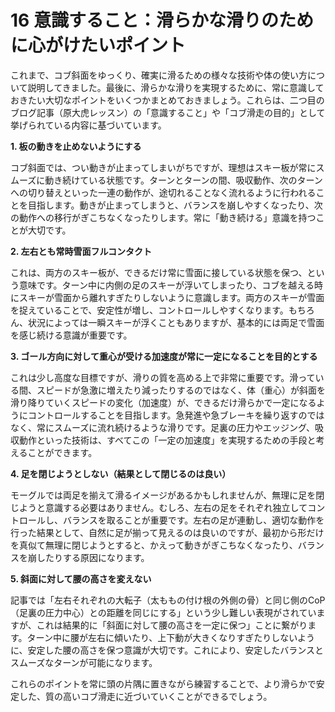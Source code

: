 # 16 意識すること：滑らかな滑りのために心がけたいポイント

これまで、コブ斜面をゆっくり、確実に滑るための様々な技術や体の使い方について説明してきました。最後に、滑らかな滑りを実現するために、常に意識しておきたい大切なポイントをいくつかまとめておきましょう。これらは、二つ目のブログ記事（原大虎レッスン）の「意識すること」や「コブ滑走の目的」として挙げられている内容に基づいています。

**1. 板の動きを止めないようにする**

コブ斜面では、つい動きが止まってしまいがちですが、理想はスキー板が常にスムーズに動き続けている状態です。ターンとターンの間、吸収動作、次のターンへの切り替えといった一連の動作が、途切れることなく流れるように行われることを目指します。動きが止まってしまうと、バランスを崩しやすくなったり、次の動作への移行がぎこちなくなったりします。常に「動き続ける」意識を持つことが大切です。

**2. 左右とも常時雪面フルコンタクト**

これは、両方のスキー板が、できるだけ常に雪面に接している状態を保つ、という意味です。ターン中に内側の足のスキーが浮いてしまったり、コブを越える時にスキーが雪面から離れすぎたりしないように意識します。両方のスキーが雪面を捉えていることで、安定性が増し、コントロールしやすくなります。もちろん、状況によっては一瞬スキーが浮くこともありますが、基本的には両足で雪面を感じ続ける意識が重要です。

**3. ゴール方向に対して重心が受ける加速度が常に一定になることを目的とする**

これは少し高度な目標ですが、滑りの質を高める上で非常に重要です。滑っている間、スピードが急激に増えたり減ったりするのではなく、体（重心）が斜面を滑り降りていくスピードの変化（加速度）が、できるだけ滑らかで一定になるようにコントロールすることを目指します。急発進や急ブレーキを繰り返すのではなく、常にスムーズに流れ続けるような滑りです。足裏の圧力やエッジング、吸収動作といった技術は、すべてこの「一定の加速度」を実現するための手段と考えることができます。

**4. 足を閉じようとしない（結果として閉じるのは良い）**

モーグルでは両足を揃えて滑るイメージがあるかもしれませんが、無理に足を閉じようと意識する必要はありません。むしろ、左右の足をそれぞれ独立してコントロールし、バランスを取ることが重要です。左右の足が連動し、適切な動作を行った結果として、自然に足が揃って見えるのは良いのですが、最初から形だけを真似て無理に閉じようとすると、かえって動きがぎこちなくなったり、バランスを崩したりする原因になります。

**5. 斜面に対して腰の高さを変えない**

記事では「左右それぞれの大転子（太ももの付け根の外側の骨）と同じ側のCoP（足裏の圧力中心）との距離を同じにする」という少し難しい表現がされていますが、これは結果的に「斜面に対して腰の高さを一定に保つ」ことに繋がります。ターン中に腰が左右に傾いたり、上下動が大きくなりすぎたりしないように、安定した腰の高さを保つ意識が大切です。これにより、安定したバランスとスムーズなターンが可能になります。

これらのポイントを常に頭の片隅に置きながら練習することで、より滑らかで安定した、質の高いコブ滑走に近づいていくことができるでしょう。
